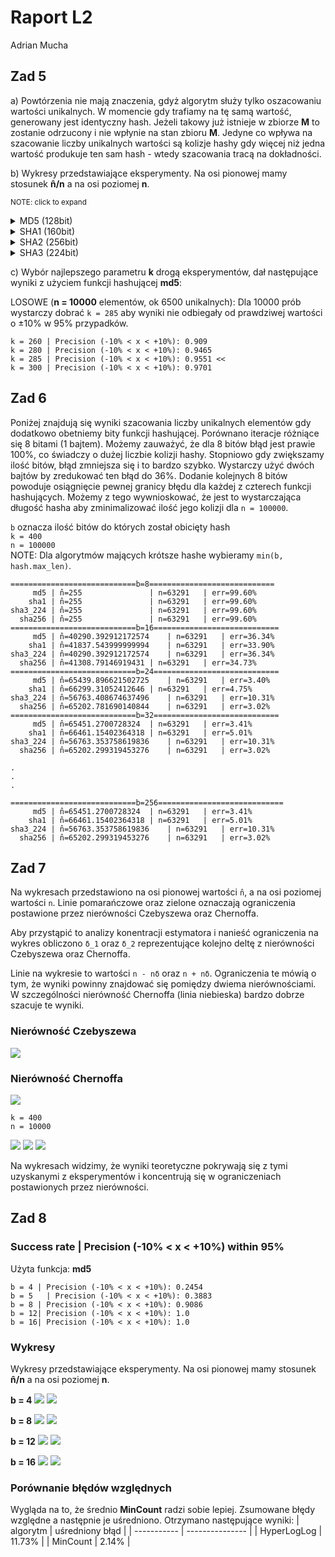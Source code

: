 # Raport L2

Adrian Mucha

## Zad 5

a) Powtórzenia nie mają znaczenia, gdyż algorytm służy tylko oszacowaniu wartości unikalnych. W momencie gdy trafiamy na tę samą wartość, generowany jest identyczny hash. Jeżeli takowy już istnieje w zbiorze **M** to zostanie odrzucony i nie wpłynie na stan zbioru **M**.
Jedyne co wpływa na szacowanie liczby unikalnych wartości są kolizje hashy gdy więcej niż jedna wartość produkuje ten sam hash - wtedy szacowania tracą na dokładności.

b) Wykresy przedstawiające eksperymenty. Na osi pionowej mamy stosunek **n̂/n** a na osi poziomej **n**.

<small>NOTE: click to expand</small>

<details>
    <summary>MD5 (128bit)</summary>

### MD5

- k=2 ![](losowe/md5/md5_2_scatter.png)
- k=3 ![](losowe/md5/md5_3_scatter.png)
- k=10 ![](losowe/md5/md5_10_scatter.png)
- k=100 ![](losowe/md5/md5_100_scatter.png)
- k=400 ![](losowe/md5/md5_400_scatter.png)

</details>

<details>
    <summary>SHA1 (160bit)</summary>

### SHA1

- k=2 ![](losowe/sha1/sha1_2_scatter.png)
- k=3 ![](losowe/sha1/sha1_3_scatter.png)
- k=10 ![](losowe/sha1/sha1_10_scatter.png)
- k=100 ![](losowe/sha1/sha1_100_scatter.png)
- k=400 ![](losowe/sha1/sha1_400_scatter.png)

</details>

<details>
    <summary>SHA2 (256bit)</summary>

### SHA2

- k=2 ![](losowe/sha256/sha256_2_scatter.png)
- k=3 ![](losowe/sha256/sha256_3_scatter.png)
- k=10 ![](losowe/sha256/sha256_10_scatter.png)
- k=100 ![](losowe/sha256/sha256_100_scatter.png)
- k=400 ![](losowe/sha256/sha256_400_scatter.png)

</details>

<details>
    <summary>SHA3 (224bit)</summary>

### SHA3

- k=2 ![](losowe/sha3_224/sha3_224_2_scatter.png)
- k=3 ![](losowe/sha3_224/sha3_224_3_scatter.png)
- k=10 ![](losowe/sha3_224/sha3_224_10_scatter.png)
- k=100 ![](losowe/sha3_224/sha3_224_100_scatter.png)
- k=400 ![](losowe/sha3_224/sha3_224_400_scatter.png)

</details>

c) Wybór najlepszego parametru **k** drogą eksperymentów, dał następujące wyniki z użyciem funkcji hashującej **md5**:

LOSOWE (**n = 10000** elementów, ok 6500 unikalnych):
Dla 10000 prób wystarczy dobrać `k = 285` aby wyniki nie odbiegały od prawdziwej wartości o ±10% w 95% przypadków.

```
k = 260	| Precision (-10% < x < +10%): 0.909
k = 280	| Precision (-10% < x < +10%): 0.9465
k = 285	| Precision (-10% < x < +10%): 0.9551 <<
k = 300	| Precision (-10% < x < +10%): 0.9701
```

## Zad 6

Poniżej znajdują się wyniki szacowania liczby unikalnych elementów gdy dodatkowo obetniemy bity funkcji hashującej. Porównano iteracje różniące się 8 bitami (1 bajtem). Możemy zauważyć, że dla 8 bitów błąd jest prawie 100%, co świadczy o dużej liczbie kolizji hashy. Stopniowo gdy zwiększamy ilość bitów, błąd zmniejsza się i to bardzo szybko. Wystarczy użyć dwóch bajtów by zredukować ten błąd do 36%. Dodanie kolejnych 8 bitów powoduje osiągnięcie pewnej granicy błędu dla każdej z czterech funkcji hashujących. Możemy z tego wywnioskować, że jest to wystarczająca długość hasha aby zminimalizować ilość jego kolizji dla `n = 100000`.

`b` oznacza ilość bitów do których został obicięty hash  
`k = 400`  
`n = 100000`  
NOTE: Dla algorytmów mających krótsze hashe wybieramy `min(b, hash.max_len)`.

```
============================b=8============================
     md5 | n̂=255	            | n=63291	| err=99.60%
    sha1 | n̂=255	            | n=63291	| err=99.60%
sha3_224 | n̂=255	            | n=63291	| err=99.60%
  sha256 | n̂=255	            | n=63291	| err=99.60%
============================b=16============================
     md5 | n̂=40290.392912172574	| n=63291	| err=36.34%
    sha1 | n̂=41837.543999999994	| n=63291	| err=33.90%
sha3_224 | n̂=40290.392912172574	| n=63291	| err=36.34%
  sha256 | n̂=41308.79146919431	| n=63291	| err=34.73%
============================b=24============================
     md5 | n̂=65439.896621502725	| n=63291	| err=3.40%
    sha1 | n̂=66299.31052412646	| n=63291	| err=4.75%
sha3_224 | n̂=56763.408674637496	| n=63291	| err=10.31%
  sha256 | n̂=65202.781690140844	| n=63291	| err=3.02%
============================b=32============================
     md5 | n̂=65451.2700728324	| n=63291	| err=3.41%
    sha1 | n̂=66461.15402364318	| n=63291	| err=5.01%
sha3_224 | n̂=56763.353758619836	| n=63291	| err=10.31%
  sha256 | n̂=65202.299319453276	| n=63291	| err=3.02%

.
.
.

============================b=256============================
     md5 | n̂=65451.2700728324	| n=63291	| err=3.41%
    sha1 | n̂=66461.15402364318	| n=63291	| err=5.01%
sha3_224 | n̂=56763.353758619836	| n=63291	| err=10.31%
  sha256 | n̂=65202.299319453276	| n=63291	| err=3.02%

```

## Zad 7

Na wykresach przedstawiono na osi pionowej wartości `n̂`, a na osi poziomej wartości `n`. Linie pomarańczowe oraz zielone oznaczają ograniczenia postawione przez nierówności Czebyszewa oraz Chernoffa.

Aby przystąpić to analizy konentracji estymatora i nanieść ograniczenia na wykres obliczono `δ_1` oraz `δ_2` reprezentujące kolejno deltę z nierówności Czebyszewa oraz Chernoffa.

Linie na wykresie to wartości `n - nδ` oraz `n + nδ`. Ograniczenia te mówią o tym, że wyniki powinny znajdować się pomiędzy dwiema nierównościami. W szczególności nierówność Chernoffa (linia niebieska) bardzo dobrze szacuje te wyniki.

### Nierówność Czebyszewa
![](chebyshew_chernoff/czebyszew.png)

### Nierówność Chernoffa
![](chebyshew_chernoff/chernoff.png)

`k = 400`  
`n = 10000`

![](chebyshew_chernoff/sha256_400_α_0.005_k_400_n_10000.png)
![](chebyshew_chernoff/sha256_400_α_0.01_k_400_n_10000.png)
![](chebyshew_chernoff/sha256_400_α_0.05_k_400_n_10000.png)

Na wykresach widzimy, że wyniki teoretyczne pokrywają się z tymi uzyskanymi z eksperymentów i koncentrują się w ograniczeniach postawionych przez nierówności.

## Zad 8

### Success rate | Precision (-10% < x < +10%) within 95%

Użyta funkcja: **md5**

```
b = 4 | Precision (-10% < x < +10%): 0.2454
b = 5	| Precision (-10% < x < +10%): 0.3883
b = 8 | Precision (-10% < x < +10%): 0.9086
b = 12| Precision (-10% < x < +10%): 1.0
b = 16| Precision (-10% < x < +10%): 1.0
```

### Wykresy

Wykresy przedstawiające eksperymenty. Na osi pionowej mamy stosunek **n̂/n** a na osi poziomej **n**.

**b = 4**
![](hyperloglog/md5_n_10000_b_4_scatter.png)
![](hyperloglog/md5_n_10000_b_4.png)

**b = 8**
![](hyperloglog/md5_n_10000_b_8_scatter.png)
![](hyperloglog/md5_n_10000_b_8.png)

**b = 12**
![](hyperloglog/md5_n_10000_b_12_scatter.png)
![](hyperloglog/md5_n_10000_b_12.png)

**b = 16**
![](hyperloglog/md5_n_10000_b_16_scatter.png)
![](hyperloglog/md5_n_10000_b_16.png)

### Porównanie błędów względnych

Wygląda na to, że średnio **MinCount** radzi sobie lepiej.
Zsumowane błędy względne a następnie je uśredniono. Otrzymano następujące wyniki:
| algorytm | uśredniony błąd |
| ----------- | --------------- |
| HyperLogLog | 11.73% |
| MinCount | 2.14% |
